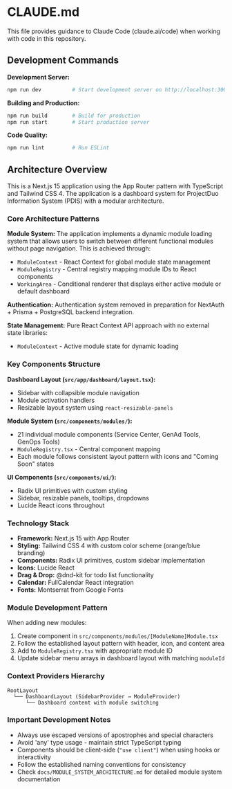 # CLAUDE.md

This file provides guidance to Claude Code (claude.ai/code) when working with code in this repository.

## Development Commands

**Development Server:**
```bash
npm run dev          # Start development server on http://localhost:3000
```

**Building and Production:**
```bash
npm run build        # Build for production
npm run start        # Start production server
```

**Code Quality:**
```bash
npm run lint         # Run ESLint
```

## Architecture Overview

This is a Next.js 15 application using the App Router pattern with TypeScript and Tailwind CSS 4. The application is a dashboard system for ProjectDuo Information System (PDIS) with a modular architecture.

### Core Architecture Patterns

**Module System:** The application implements a dynamic module loading system that allows users to switch between different functional modules without page navigation. This is achieved through:
- `ModuleContext` - React Context for global module state management
- `ModuleRegistry` - Central registry mapping module IDs to React components
- `WorkingArea` - Conditional renderer that displays either active module or default dashboard

**Authentication:** Authentication system removed in preparation for NextAuth + Prisma + PostgreSQL backend integration.

**State Management:** Pure React Context API approach with no external state libraries:
- `ModuleContext` - Active module state for dynamic loading

### Key Components Structure

**Dashboard Layout (`src/app/dashboard/layout.tsx`):**
- Sidebar with collapsible module navigation
- Module activation handlers
- Resizable layout system using `react-resizable-panels`

**Module System (`src/components/modules/`):**
- 21 individual module components (Service Center, GenAd Tools, GenOps Tools)
- `ModuleRegistry.tsx` - Central component mapping
- Each module follows consistent layout pattern with icons and "Coming Soon" states

**UI Components (`src/components/ui/`):**
- Radix UI primitives with custom styling
- Sidebar, resizable panels, tooltips, dropdowns
- Lucide React icons throughout

### Technology Stack

- **Framework:** Next.js 15 with App Router
- **Styling:** Tailwind CSS 4 with custom color scheme (orange/blue branding)
- **Components:** Radix UI primitives, custom sidebar implementation
- **Icons:** Lucide React
- **Drag & Drop:** @dnd-kit for todo list functionality
- **Calendar:** FullCalendar React integration
- **Fonts:** Montserrat from Google Fonts

### Module Development Pattern

When adding new modules:
1. Create component in `src/components/modules/[ModuleName]Module.tsx`
2. Follow the established layout pattern with header, icon, and content area
3. Add to `ModuleRegistry.tsx` with appropriate module ID
4. Update sidebar menu arrays in dashboard layout with matching `moduleId`

### Context Providers Hierarchy

```
RootLayout
  └── DashboardLayout (SidebarProvider → ModuleProvider)
      └── Dashboard content with module switching
```

### Important Development Notes

- Always use escaped versions of apostrophes and special characters
- Avoid 'any' type usage - maintain strict TypeScript typing
- Components should be client-side (`"use client"`) when using hooks or interactivity
- Follow the established naming conventions for consistency
- Check `docs/MODULE_SYSTEM_ARCHITECTURE.md` for detailed module system documentation